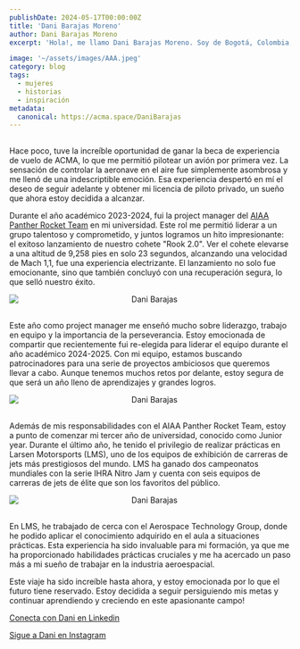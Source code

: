 ```yaml
---
publishDate: 2024-05-17T00:00:00Z
title: 'Dani Barajas Moreno'
author: Dani Barajas Moreno
excerpt: 'Hola!, me llamo Dani Barajas Moreno. Soy de Bogotá, Colombia, y actualmente estudio ingeniería aeroespacial en el Florida Institute of Technology. Desde hace aproximadamente un año, soy miembro activa de la Asociación Colombiana de Mujeres en Aeroespacial (ACMA), una experiencia que ha sido profundamente transformadora para mí.'

image: '~/assets/images/AAA.jpeg'
category: blog
tags:
  - mujeres
  - historias
  - inspiración
metadata:
  canonical: https://acma.space/DaniBarajas
---
```


##

Hace poco, tuve la increíble oportunidad de ganar la beca de experiencia de vuelo de ACMA, lo que me permitió pilotear un avión por primera vez. La sensación de controlar la aeronave en el aire fue simplemente asombrosa y me llenó de una indescriptible emoción. Esa experiencia despertó en mí el deseo de seguir adelante y obtener mi licencia de piloto privado, un sueño que ahora estoy decidida a alcanzar.

Durante el año académico 2023-2024, fui la project manager del [AIAA Panther Rocket Team](https://www.instagram.com/aiaaft.rocket.team/) en mi universidad. Este rol me permitió liderar a un grupo talentoso y comprometido, y juntos logramos un hito impresionante: el exitoso lanzamiento de nuestro cohete "Rook 2.0". Ver el cohete elevarse a una altitud de 9,258 pies en solo 23 segundos, alcanzando una velocidad de Mach 1,1, fue una experiencia electrizante. El lanzamiento no solo fue emocionante, sino que también concluyó con una recuperación segura, lo que selló nuestro éxito.



<p align = "center">
<img alt="Dani Barajas" title="Dani Barajas" data-src="\src\assets\images\blog\DaniBarajas2.jpeg" class="cld-responsive" style="max-width:100%; text-align: center; padding-bottom: 16px; display: block; margin: auto; {{ $style }}">
</p>


Este año como project manager me enseñó mucho sobre liderazgo, trabajo en equipo y la importancia de la perseverancia. Estoy emocionada de compartir que recientemente fui re-elegida para liderar el equipo durante el año académico 2024-2025. Con mi equipo, estamos buscando patrocinadores para una serie de proyectos ambiciosos que queremos llevar a cabo. Aunque tenemos muchos retos por delante, estoy segura de que será un año lleno de aprendizajes y grandes logros.

<p align = "center">
<img alt="Dani Barajas" title="Dani Barajas" data-src="/images/blog/DaniBarajas3.jpeg" class="cld-responsive" style="max-width:100%; text-align: center; padding-bottom: 16px; display: block; margin: auto; {{ $style }}">
</p>


Además de mis responsabilidades con el AIAA Panther Rocket Team, estoy a punto de comenzar mi tercer año de universidad, conocido como Junior year. Durante el último año, he tenido el privilegio de realizar prácticas en Larsen Motorsports (LMS), uno de los equipos de exhibición de carreras de jets más prestigiosos del mundo. LMS ha ganado dos campeonatos mundiales con la serie IHRA Nitro Jam y cuenta con seis equipos de carreras de jets de élite que son los favoritos del público.

<p align = "center">
<img alt="Dani Barajas" title="Dani Barajas" data-src="/images/blog/DaniBarajas4.jpeg" class="cld-responsive" style="max-width:100%; text-align: center; padding-bottom: 16px; display: block; margin: auto; {{ $style }}">
</p>

En LMS, he trabajado de cerca con el Aerospace Technology Group, donde he podido aplicar el conocimiento adquirido en el aula a situaciones prácticas. Esta experiencia ha sido invaluable para mi formación, ya que me ha proporcionado habilidades prácticas cruciales y me ha acercado un paso más a mi sueño de trabajar en la industria aeroespacial.

Este viaje ha sido increíble hasta ahora, y estoy emocionada por lo que el futuro tiene reservado. Estoy decidida a seguir persiguiendo mis metas y continuar aprendiendo y creciendo en este apasionante campo!


[Conecta con Dani en Linkedin](https://www.linkedin.com/in/licethdanielabarajasmoreno/)

[Sigue a Dani en Instagram](https://www.instagram.com/danibarajasmoreno/)










